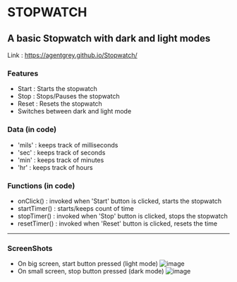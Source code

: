 # STOPWATCH 
## A basic Stopwatch with dark and light modes
 Link : https://agentgrey.github.io/Stopwatch/ 
 
### Features
* Start : Starts the stopwatch
* Stop : Stops/Pauses the stopwatch
* Reset : Resets the stopwatch
* Switches between dark and light mode

### Data (in code)
* 'mils' : keeps track of milliseconds
* 'sec' : keeps track of seconds
* 'min' : keeps track of minutes
* 'hr' : keeps track of hours

### Functions (in code)
* onClick() : invoked when 'Start' button is clicked, starts the stopwatch
* startTimer() : starts/keeps count of time
* stopTimer() : invoked when 'Stop' button is clicked, stops the stopwatch
* resetTimer() : invoked when 'Reset' button is clicked, resets the time

***

### ScreenShots
* On big screen, start button pressed (light mode)
![image](https://user-images.githubusercontent.com/90390855/216834199-98460843-8bd6-4ccf-a77f-cd1fe08558c4.png)
* On small screen, stop button pressed (dark mode)
![image](https://user-images.githubusercontent.com/90390855/216834264-ba713497-bd02-4383-bde3-653a6f9d5d13.png)


